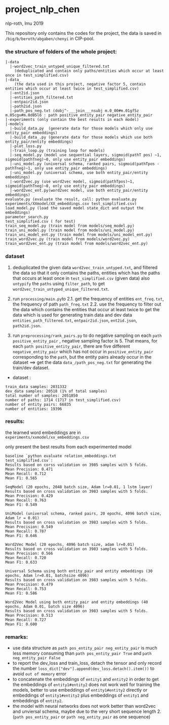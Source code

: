 # project_nlp_chen
nlp-roth, lmu 2019


This repository only contains the codes for the project, the data is saved in `/big/b/beroth/abgaben/chenyi` in CIP-pool.


### the structure of folders of the whole project:

```
|-data
  |-word2vec_train_untyped_unique_filtered.txt
    (deduplicated and contain only paths/entities which occur at least once in test_simplified.csv)
|-data_  
    (the data used in this project, negative factor 5, contain entities which occur at least twice in test_simplified.csv)
  |-ent2id.json
  |-entities_path_filtered.txt
  |-entpair2id.json
  |-path2id.json
  |-path_pos_neg.txt (dobj^-___join___nsubj m.0_00#m.01gf5z m.05cgv#m.0d05l6 : path positive_entity_pair negative_entity_pair
|-experiments (only contain the best results in each model)
|-models
  |-build_data.py  (generate data for those models which only use entity_pair embeddings)
  |-build_data_.py (generate data for those models which use both entity_pair/entity embeddings)
  |-plot_loss.py
  |-train_loop.py (training loop for models)
  |-seq_model.py (model use sequential layers, sigmoid(pathT pos) ~1, sigmoid(pathTneg)~0, only use entity_pair embeddings)
  |-uni_model.py (universal schema, ranked pairs, sigmoid(pathTpos - pathTneg)~1, only use entity_pair embeddings)
  |-uni_model.py (universal schema, use both entity_pair/entity embeddings)
  |-word2vec.py (use word2vec model, sigmoid(pathTpos)~1, sigmoid(pathTneg)~0, only use entity_pair embeddings)
  |-word2vec_ent.py(word2vec model, use both entity_pair/entity embeddings)
evaluate.py (evaluate the result, call: python evaluate.py experiments/XXmodel/XX_embeddings.csv test_simplified.csv)
load_model.py (load the saved model state_dict and output the embeddings)
parameter_search.py 
test_simplified.csv ( for test)
train_seq_model.py (train model from models/seq_model.py)
train_uni_model.py (train model from models/uni_model.py)
train_uni_model_ent.py (train model from models/uni_model_ent.py)
train_word2vec.py (train model from models/word2vec.py)
train_word2vec_ent.py (train model from models/word2vec_ent.py)
```

### dataset
1. deduplicated the given data `word2vec_train_untyped.txt`, and filtered the data so that it only contains the paths, entities which has the paths that occurs at least once in `test_simplified.csv` (given data) also `untypify` the `paths` using `filter_path`, to get `word2vec_train_untyped_unique_filtered.txt`.

2. run `processing/main.py`to 
2.1. get the frequency of entities `ent_freq.txt`, the frequency of path `path_freq.txt`
2.2. use the frequency to filter out the data which contains the entities that occur at least twice to get the data which is used for generating train data and dev data `entities_path_filtered.txt`, `entpair2id.json`, `ent2id.json`, `path2id.json`.

3. run `preprocessing/rank_pairs.py` to do negative sampling on each `path positive_entity_pair` , negative sampling factor is 5. That means, for each `path positive_entity_pair`, there are five different `negative_entity_pair` which has not occur in `positive_entity_pair` corresponding to the `path`, but the entity pairs already occur in the dataset ==> get the data `data_/path_pos_neg.txt` for generating the train/dev dataset.

* dataset :
```
train_data samples: 2031332
dev_data samples: 20518 (1% of total samples)
total number of samples: 2051850
number of paths: 1714 (1717 in test_simplified.csv)
number of entity pairs: 66835
number of entities: 19396 
```

### results:
the learned word embeddings are in `experiments/xxmodel/xx_embeddings.csv`

only present the best results from each experimented model
```text
baseline `python evaluate relation_embeddings.txt test_simplified.csv`:
Results based on corss validation on 3985 samples with 5 folds.
Mean Precision: 0.471
Mean Recall: 0.712
Mean F1: 0.565

SeqModel (20 epochs, 2048 batch size, Adam lr=0.01, 1 lstm layer)
Results based on cross validation on 3983 samples with 5 folds.
Mean Precision: 0.429
Mean Recall: 0.763
Mean F1: 0.549

UniModel (universal schema, ranked pairs, 20 epochs, 4096 batch size, Adam lr = 0.01)
Results based on cross validation on 3983 samples with 5 folds.
Mean Precision: 0.549
Mean Recall: 0.787
Mean F1: 0.646

Word2Vec Model (20 epochs, 4096 batch size, adam lr=0.01)
Results based on cross validation on 3983 samples with 5 folds.
Mean Precision: 0.566
Mean Recall: 0.720
Mean F1: 0.633

Universal Schema using both entity_pair and entity embeddings (30 epochs, Adam lr=0.01, batchsize 4096)
Results based on cross validation on 3983 samples with 5 folds.
Mean Precision: 0.479
Mean Recall: 0.753
Mean F1: 0.586

Word2Vec Model using both entity_pair and entity embeddings (40 epochs, Adam 0.01, batch size 4096)
Results based on cross validation on 3983 samples with 5 folds.
Mean Precision: 0.513
Mean Recall: 0.727
Mean F1: 0.600
```

### remarks:
* use data structure as `path pos_entity_pair neg_entity_pair` is much less memory consuming than `path pos_entity_pair True` and `path neg_entity_pair False`
* to report the dev_loss and train_loss, detach the tensor and only record the number `loss_dict["dev"].append(dev_loss.detach().item())` to avoid `out of memory` error
* to concatenate the embeddings of `entity1` and `entity2` in order to get the embeddings of `entity1#entity2` does not work well for training the models, better to use embeddings of `entity1#entity2` directly or embeddings of `entity1#entity2` plus embeddings of `entity1` and embeddings of `entity2`.
* the model with neural networks does not work better than word2vec and unviersal schema, maybe due to the very short sequence length 2. (`path pos_entity_pair` or `path neg_entity_pair` as one sequence)
